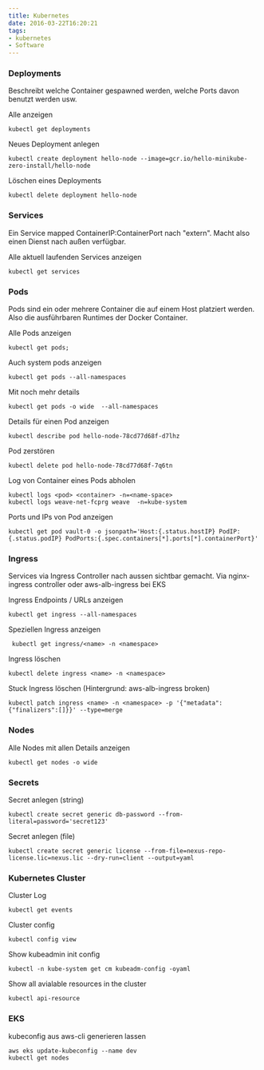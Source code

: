 ```yaml
---
title: Kubernetes
date: 2016-03-22T16:20:21
tags:
- kubernetes
- Software
---
```


### Deployments

Beschreibt welche Container gespawned werden, welche Ports davon benutzt
werden usw.

Alle anzeigen

    kubectl get deployments

Neues Deployment anlegen

    kubectl create deployment hello-node --image=gcr.io/hello-minikube-zero-install/hello-node

Löschen eines Deployments

    kubectl delete deployment hello-node

### Services

Ein Service mapped ContainerIP:ContainerPort nach "extern". Macht also einen
Dienst nach außen verfügbar.

Alle aktuell laufenden Services anzeigen

    kubectl get services

### Pods

Pods sind ein oder mehrere Container die auf einem Host platziert werden.
Also die ausführbaren Runtimes der Docker Container.

Alle Pods anzeigen

    kubectl get pods;

Auch system pods anzeigen

    kubectl get pods --all-namespaces

Mit noch mehr details

    kubectl get pods -o wide  --all-namespaces

Details für einen Pod anzeigen

    kubectl describe pod hello-node-78cd77d68f-d7lhz

Pod zerstören

    kubectl delete pod hello-node-78cd77d68f-7q6tn

Log von Container eines Pods abholen

    kubectl logs <pod> <container> -n=<name-space>
    kubectl logs weave-net-fcprg weave  -n=kube-system

Ports und IPs von Pod anzeigen

    kubectl get pod vault-0 -o jsonpath='Host:{.status.hostIP} PodIP:{.status.podIP} PodPorts:{.spec.containers[*].ports[*].containerPort}'

### Ingress 

Services via Ingress Controller nach aussen sichtbar gemacht. 
Via nginx-ingress controller oder aws-alb-ingress bei EKS

Ingress Endpoints / URLs anzeigen

    kubectl get ingress --all-namespaces

Speziellen Ingress anzeigen

     kubectl get ingress/<name> -n <namespace>

Ingress löschen
    
    kubectl delete ingress <name> -n <namespace>

Stuck Ingress löschen (Hintergrund: aws-alb-ingress broken)

    kubectl patch ingress <name> -n <namespace> -p '{"metadata":{"finalizers":[]}}' --type=merge

### Nodes

Alle Nodes mit allen Details anzeigen

    kubectl get nodes -o wide

### Secrets

Secret anlegen (string)

    kubectl create secret generic db-password --from-literal=password='secret123'

Secret anlegen (file)

    kubectl create secret generic license --from-file=nexus-repo-license.lic=nexus.lic --dry-run=client --output=yaml

### Kubernetes Cluster

Cluster Log

    kubectl get events

Cluster config

    kubectl config view

Show kubeadmin init config

    kubectl -n kube-system get cm kubeadm-config -oyaml

Show all avialable resources in the cluster

    kubectl api-resource

### EKS 

kubeconfig aus aws-cli generieren lassen

    aws eks update-kubeconfig --name dev 
    kubectl get nodes
